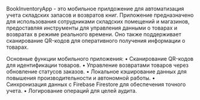 BookInventoryApp - это мобильное прилдожение для автоматизация учета складских запасов и возвратов книг. 
Приложение предназначено для использования сотрудниками складских помещений и магазинов, 
предоставляя инструменты для управления данными о товарах и возвратах в режиме реального времени. 
Оно также поддерживает сканирование QR-кодов для оперативного получения информации о товарах.

Основные функции мобильного приложения:
•	Сканирование QR-кодов для идентификации товаров.
•	Управление возвратами товаров через обновление статусов заказов.
•	Локальное кэширование данных для повышения производительности и автономной работы.
•	Синхронизация данных с Firebase Firestore для обеспечения точного учета.
•	Логирование операций для целей аудита.
